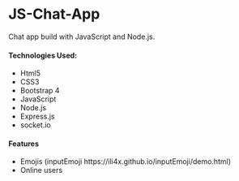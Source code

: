 # JS-Chat-App

Chat app build with JavaScript and Node.js.

<h4>Technologies Used:</h4>
<ul>
<li>Html5</li>
<li>CSS3</li>
  <li>Bootstrap 4</li>
<li>JavaScript</li>
<li>Node.js</li>
  <li>Express.js</li>
  <li>socket.io</li>
</ul>

<h4>Features</h4>
<ul>
  <li>Emojis (inputEmoji <a>https://ili4x.github.io/inputEmoji/demo.html</a>)</li>
<li>Online users</li>
</ul>
